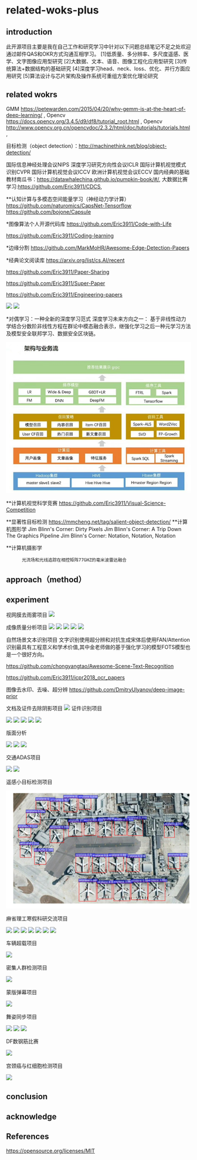 # related-woks-plus

## introduction
   此开源项目主要是我在自己工作和研究学习中针对以下问题总结笔记不足之处欢迎通过邮件QAS和OKR方式沟通互相学习。
   [1]低质量、多分辨率、多尺度遥感、医学、文字图像应用型研究
   [2]大数据、文本、语音、图像工程化应用型研究
   [3]传统算法+数据结构的基础研究
   [4]深度学习head、neck、loss、优化、并行方面应用研究
   [5]算法设计与芯片架构及操作系统可重组方案优化理论研究
## related wokrs
GMM  https://petewarden.com/2015/04/20/why-gemm-is-at-the-heart-of-deep-learning/ ,
Opencv  https://docs.opencv.org/3.4.5/d9/df8/tutorial_root.html ,
Opencv  http://www.opencv.org.cn/opencvdoc/2.3.2/html/doc/tutorials/tutorials.html ,

目标检测（object detection）：http://machinethink.net/blog/object-detection/

国际信息神经处理会议NIPS
深度学习研究方向性会议ICLR 
国际计算机视觉模式识别CVPR
国际计算机视觉会议ICCV
欧洲计算机视觉会议ECCV
国内经典的基础教材南瓜书：https://datawhalechina.github.io/pumpkin-book/#/,
大数据比赛学习:https://github.com/Eric3911/CDCS,

**认知计算与多模态空间能量学习（神经动力学计算）
 https://github.com/naturomics/CapsNet-Tensorflow
 https://github.com/bojone/Capsule

*图像算法个人开源代码库
 https://github.com/Eric3911/Code-with-Life

 https://github.com/Eric3911/Coding-learning

*边缘分割
 https://github.com/MarkMoHR/Awesome-Edge-Detection-Papers

*经典论文阅读库
 https://arxiv.org/list/cs.AI/recent

 https://github.com/Eric3911/Paper-Sharing

 https://github.com/Eric3911/Super-Paper

 https://github.com/Eric3911/Engineering-papers

![](https://github.com/Eric3911/image/blob/master/model_list.png)
![](https://github.com/Eric3911/image/blob/master/00015.jpg)

*对偶学习：一种全新的深度学习范式
 深度学习未来方向之一： 基于非线性动力学结合分数阶非线性方程在群论中模态融合表示，继强化学习之后一种元学习方法及模型安全联邦学习、数据安全区块链。


 
 ![](https://github.com/Eric3911/image/blob/master/00021.jpg)

**计算机视觉科学竞赛
 https://github.com/Eric3911/Visual-Science-Competition

**显著性目标检测
  https://mmcheng.net/tag/salient-object-detection/
**计算机图形学
          Jim Blinn's Corner: Dirty Pixels
          Jim Blinn's Corner: A Trip Down The Graphics Pipeline
          Jim Blinn's Corner: Notation, Notation, Notation

**计算机摄影学
          
          光流场和光线追踪在相控矩阵77GHZ的毫米波雷达融合
          
## approach（method）
## experiment

视网膜去雨雾项目
![](https://github.com/Eric3911/image/blob/master/%E8%A7%86%E7%BD%91%E8%86%9C%E5%8E%BB%E9%9B%BE%E7%BB%93%E6%9E%9C.png)

成像质量分析项目
![](https://github.com/Eric3911/image/blob/master/00007.jpg)
![](https://github.com/Eric3911/image/blob/master/123456.png)
![](https://github.com/Eric3911/Stage/blob/master/%E5%9F%BA%E4%BA%8ESCB%E7%AE%97%E6%B3%95%E7%9A%84%E5%A2%9E%E5%BC%BA.png)
![](https://github.com/Eric3911/image/blob/master/%E5%9F%BA%E4%BA%8ESCB%E7%AE%97%E6%B3%95%E7%9A%84%E5%A2%9E%E5%BC%BA.png)
![](https://github.com/Eric3911/image/blob/master/%E6%A8%A1%E5%9E%8B%E8%AF%84%E4%BB%B7%E5%8F%82%E8%80%83Evaluation.png)

自然场景文本识别项目
  文字识别使用超分辨和对抗生成宋体后使用FAN/Attention识别最具有工程意义和学术价值,其中金老师做的基于强化学习的模型FOTS模型也是一个很好方向。
  
https://github.com/chongyangtao/Awesome-Scene-Text-Recognition

https://github.com/Eric3911/icpr2018_ocr_papers

图像去水印、去噪、超分辨
https://github.com/DmitryUlyanov/deep-image-prior

文档及证件去除阴影项目
![](https://github.com/Eric3911/image/blob/master/00006.jpg)
证件识别项目

![](https://github.com/Eric3911/image/blob/master/00008.jpg)
![](https://github.com/Eric3911/image/blob/master/00002.png)
![](https://github.com/Eric3911/image/blob/master/QQ%E6%88%AA%E5%9B%BE20190425135959.jpg)
![](https://github.com/Eric3911/image/blob/master/0002.png)
![](https://github.com/Eric3911/image/blob/master/00005.jpg)

版面分析

![](https://github.com/Eric3911/image/blob/master/00003.jpg)
![](https://github.com/Eric3911/image/blob/master/00014.jpg)
![](https://github.com/Eric3911/image/blob/master/Text_20181101153336.png)

交通ADAS项目
 
 ![](https://github.com/Eric3911/image/blob/master/00011.jpg)
![](https://github.com/Eric3911/image/blob/master/00012.jpg)

遥感小目标检测项目

![](https://github.com/Eric3911/RFBNet_master/blob/master/000044test.jpg)

麻省理工寒假科研交流项目

![](https://github.com/Eric3911/image/blob/master/MIT.jpg)
![](https://github.com/Eric3911/Stage/blob/master/1.jpg)
![](https://github.com/Eric3911/Stage/blob/master/2.jpg)
![](https://github.com/Eric3911/Stage/blob/master/3.jpg)
![](https://github.com/Eric3911/Stage/blob/master/4.jpg)
![](https://github.com/Eric3911/Stage/blob/master/5.jpg)
![](https://github.com/Eric3911/image/blob/master/00001.jpg)

车辆超载项目

![](https://github.com/Eric3911/image/blob/master/000013.png)

密集人群检测项目

![](https://github.com/Eric3911/image/blob/master/00020.jpg)

蒙版弹幕项目

![](https://github.com/Eric3911/image/blob/master/01.png)

舞姿同步项目

![](https://github.com/Eric3911/image/blob/master/00016.jpg)
![](https://github.com/Eric3911/image/blob/master/00017.jpg)
![](https://github.com/Eric3911/image/blob/master/00018.jpg)

DF数钢筋比赛

![](https://github.com/Eric3911/image/blob/master/00009.jpg)

宫颈癌与红细胞检测项目

![](https://github.com/Eric3911/image/blob/master/00019.jpg)

## conclusion
## acknowledge
## References
https://opensource.org/licenses/MIT
